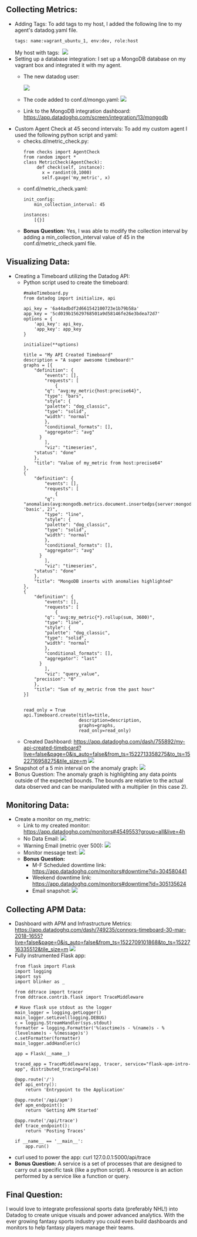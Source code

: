 ## Collecting Metrics:
* Adding Tags: To add tags to my host, I added the following line to my agent's datadog.yaml file.
  ```
  tags: name:vagrant_ubuntu_1, env:dev, role:host
  ```
  My host with tags: 
  <img src="https://s18.postimg.org/y5pf4kah5/image.png">
* Setting up a database integration:  I set up a MongoDB database on my vagrant box and integrated it with my agent.
  * The new datadog user:
  
    <img src="https://s18.postimg.org/fddk10w3d/db_user.png">
  * The code added to conf.d/mongo.yaml:
    <img src="https://s18.postimg.org/jz9o98k5l/mongo_yaml.png">
  * Link to the MongoDB integration dashboard: https://app.datadoghq.com/screen/integration/13/mongodb
* Custom Agent Check at 45 second intervals:  To add my custom agent I used the following python script and yaml:
  * checks.d/metric_check.py:
    ```
    from checks import AgentCheck
    from random import *
    class MetricCheck(AgentCheck):
         def check(self, instance):
           x = randint(0,1000)
           self.gauge('my_metric', x)
    ```
  * conf.d/metric_check.yaml:
    ```
    init_config:
        min_collection_interval: 45

    instances:
        [{}]
    ```
  * **Bonus Question:**  Yes, I was able to modify the collection interval by adding a min_collection_interval value of 45 in the conf.d/metric_check.yaml file.

## Visualizing Data:
* Creating a Timeboard utilizing the Datadog API:
  * Python script used to create the timeboard:
    ```
    #makeTimeboard.py
    from datadog import initialize, api

    api_key = '6a44adbdf2d661542100723e1b79b58a'
    app_key = '5cd019b15629768501a9d58146fe26e3bdea72d7'
    options = {
        'api_key': api_key,
        'app_key': app_key
    }

    initialize(**options)

    title = "My API Created Timeboard"
    description = "A super awesome timeboard!"
    graphs = [{
        "definition": {
            "events": [],
            "requests": [
                {
            "q": "avg:my_metric{host:precise64}",
            "type": "bars",
            "style": {
            "palette": "dog_classic",
            "type": "solid",
            "width": "normal"
            },
            "conditional_formats": [],
            "aggregator": "avg"
          }
            ],
            "viz": "timeseries",
        "status": "done"
        },
        "title": "Value of my_metric from host:precise64"
    },
    {
        "definition": {
            "events": [],
            "requests": [
                {
            "q": "anomalies(avg:mongodb.metrics.document.insertedps{server:mongodb://datadog:_localhost:27017}, 'basic', 2)",
            "type": "line",
            "style": {
            "palette": "dog_classic",
            "type": "solid",
            "width": "normal"
            },
            "conditional_formats": [],
            "aggregator": "avg"
          }
            ],
            "viz": "timeseries",
        "status": "done"
        },
        "title": "MongoDB inserts with anomalies highlighted"
    },
    {
        "definition": {
            "events": [],
            "requests": [
                {
            "q": "avg:my_metric{*}.rollup(sum, 3600)",
            "type": "line",
            "style": {
            "palette": "dog_classic",
            "type": "solid",
            "width": "normal"
            },
            "conditional_formats": [],
            "aggregator": "last"
          }
            ],
            "viz": "query_value",
        "precision": "0"
        },
        "title": "Sum of my_metric from the past hour"
    }]


    read_only = True
    api.Timeboard.create(title=title,
                         description=description,
                         graphs=graphs,
                         read_only=read_only)
    ```
  * Created Dashboard: https://app.datadoghq.com/dash/755892/my-api-created-timeboard?live=false&page=0&is_auto=false&from_ts=1522713358275&to_ts=1522716958275&tile_size=m
    <img src="https://s18.postimg.org/dpeelu021/API_Timeboard.png">
* Snapshot of a 5 min interval on the anomaly graph:
  <img src="https://s18.postimg.org/n647svrqx/anomaly_snapshot.png">
* Bonus Question: The anomaly graph is highlighting any data points outside of the expected bounds.  The bounds are relative to the actual data observed and can be manipulated with a multiplier (in this case 2).

## Monitoring Data:
* Create a monitor on my_metric:
  * Link to my created monitor: 
    https://app.datadoghq.com/monitors#4549553?group=all&live=4h
  * No Data Email:
    <img src="https://s18.postimg.org/nivlz2hqh/image.png">
  * Warning Email (metric over 500):
    <img src="https://s18.postimg.org/4dscpbii1/image.png">
  * Monitor message text:
    <img src="https://s18.postimg.org/bv1k495dl/monitor_text.png">
  * **Bonus Question:**
    * M-F Scheduled downtime link: https://app.datadoghq.com/monitors#downtime?id=304580441
    * Weekend downtime link: https://app.datadoghq.com/monitors#downtime?id=305135624
    * Email snapshot: 
      <img src="https://s18.postimg.org/q07d6c9cp/image.png">

## Collecting APM Data:
* Dashboard with APM and Infrastructure Metrics: https://app.datadoghq.com/dash/749235/connors-timeboard-30-mar-2018-1655?live=false&page=0&is_auto=false&from_ts=1522709101868&to_ts=1522716335512&tile_size=m
  <img src="https://s18.postimg.org/410yj45d5/image.png">
* Fully instrumented Flask app:
  ```
  from flask import Flask
  import logging
  import sys
  import blinker as _

  from ddtrace import tracer
  from ddtrace.contrib.flask import TraceMiddleware

  # Have flask use stdout as the logger
  main_logger = logging.getLogger()
  main_logger.setLevel(logging.DEBUG)
  c = logging.StreamHandler(sys.stdout)
  formatter = logging.Formatter('%(asctime)s - %(name)s - %(levelname)s - %(message)s')
  c.setFormatter(formatter)
  main_logger.addHandler(c)

  app = Flask(__name__)

  traced_app = TraceMiddleware(app, tracer, service="flask-apm-intro-app", distributed_tracing=False)

  @app.route('/')
  def api_entry():
      return 'Entrypoint to the Application'

  @app.route('/api/apm')
  def apm_endpoint():
      return 'Getting APM Started'

  @app.route('/api/trace')
  def trace_endpoint():
      return 'Posting Traces'

  if __name__ == '__main__':
      app.run()
  ```
* curl used to power the app: curl 127.0.0.1:5000/api/trace
* **Bonus Question:** A service is a set of processes that are designed to carry out a specific task (like a python script).  A resource is an action performed by a service like a function or query.

## Final Question:
I would love to integrate professional sports data (preferably NHL!) into Datadog to create unique visuals and power advanced analytics.  With the ever growing fantasy sports industry you could even build dashboards and monitors to help fantasy players manage their teams.
